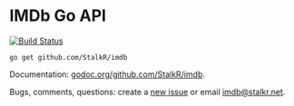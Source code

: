 # IMDb Go API

[![Build Status][1]][2]

`go get github.com/StalkR/imdb`

Documentation: [godoc.org/github.com/StalkR/imdb][3].

Bugs, comments, questions: create a [new issue][4] or email [imdb@stalkr.net][5].

[1]: https://secure.travis-ci.org/StalkR/imdb.png
[2]: http://www.travis-ci.org/StalkR/imdb
[3]: http://godoc.org/github.com/StalkR/imdb
[4]: https://github.com/StalkR/imdb/issues/new
[5]: mailto:imdb@stalkr.net
